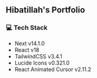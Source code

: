 ## Hibatillah's Portfolio

### 💻 Tech Stack
- Next v14.1.0
- React v18
- TailwindCSS v3.4.1
- Lucide Icons v0.321.0
- React Animated Cursor v2.11.2
